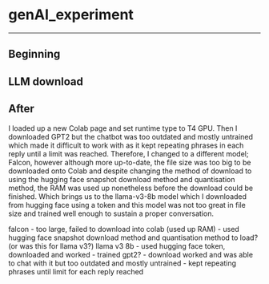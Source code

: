 # genAI_experiment
---

## Beginning
## LLM download


## After
I loaded up a new Colab page and set runtime type to T4 GPU. Then I downloaded GPT2 but the chatbot was too outdated and mostly untrained which made it difficult to work with as it kept repeating phrases in each reply until a limit was reached. Therefore, I changed to a different model; Falcon, however although more up-to-date, the file size was too big to be downloaded onto Colab and despite changing the method of download to using the hugging face snapshot download method and quantisation method, the RAM was used up nonetheless before the download could be finished. Which brings us to the llama-v3-8b model which I downloaded from hugging face using a token and this model was not too great in file size and trained well enough to sustain a proper conversation.

falcon - too large, failed to download into colab (used up RAM) - used hugging face snapshot download method and quantisation method to load? (or was this for llama v3?)
llama v3 8b - used hugging face token, downloaded and worked - trained
gpt2? - download worked and was able to chat with it but too outdated and mostly untrained - kept repeating phrases until limit for each reply reached
